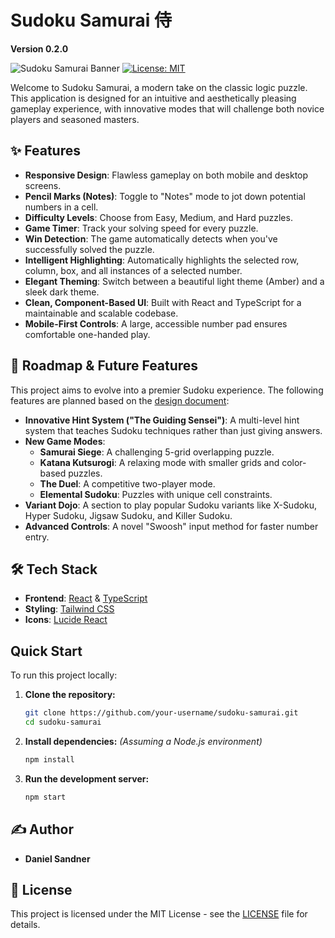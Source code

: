 # Sudoku Samurai 侍

**Version 0.2.0**

![Sudoku Samurai Banner](https://img.shields.io/badge/Sudoku-Samurai-red?style=for-the-badge&logo=data:image/svg+xml;base64,PHN2ZyB4bWxucz0iaHR0cDovL3d3dy53My5vcmcvMjAwMC9zdmciIHdpZHRoPSIyNCIgaGVpZ2h0PSIyNCIgdmlld0JveD0iMCAwIDI0IDI0IiBmaWxsPSJub25lIiBzdHJva2U9IndoaXRlIiBzdHJva2Utd2lkdGg9IjIiIHN0cm9rZS1saW5lY2FwPSJyb3VuZCIgc3Ryb2tlLWxpbmVqb2luPSJyb3VuZCI+PHBhdGggZD0iTTMgM2g3djdoLTd6Ii8+PHBhdGggZD0iTTE0IDNoN3Y3aC03eiIvPjxwYXRoIGQ9Ik0xNCAxNGg3djdoLTd6Ii8+PHBhdGggZD0iTTMgMTRoN3Y3aC03eiIvPjwvc3ZnPg==)
[![License: MIT](https://img.shields.io/badge/License-MIT-yellow.svg?style=flat-square)](https://opensource.org/licenses/MIT)

Welcome to Sudoku Samurai, a modern take on the classic logic puzzle. This application is designed for an intuitive and aesthetically pleasing gameplay experience, with innovative modes that will challenge both novice players and seasoned masters.

## ✨ Features

-   **Responsive Design**: Flawless gameplay on both mobile and desktop screens.
-   **Pencil Marks (Notes)**: Toggle to "Notes" mode to jot down potential numbers in a cell.
-   **Difficulty Levels**: Choose from Easy, Medium, and Hard puzzles.
-   **Game Timer**: Track your solving speed for every puzzle.
-   **Win Detection**: The game automatically detects when you've successfully solved the puzzle.
-   **Intelligent Highlighting**: Automatically highlights the selected row, column, box, and all instances of a selected number.
-   **Elegant Theming**: Switch between a beautiful light theme (Amber) and a sleek dark theme.
-   **Clean, Component-Based UI**: Built with React and TypeScript for a maintainable and scalable codebase.
-   **Mobile-First Controls**: A large, accessible number pad ensures comfortable one-handed play.

## 🚀 Roadmap & Future Features

This project aims to evolve into a premier Sudoku experience. The following features are planned based on the [design document](./docs/development/plan.md):

-   **Innovative Hint System ("The Guiding Sensei")**: A multi-level hint system that teaches Sudoku techniques rather than just giving answers.
-   **New Game Modes**:
    -   **Samurai Siege**: A challenging 5-grid overlapping puzzle.
    -   **Katana Kutsurogi**: A relaxing mode with smaller grids and color-based puzzles.
    -   **The Duel**: A competitive two-player mode.
    -   **Elemental Sudoku**: Puzzles with unique cell constraints.
-   **Variant Dojo**: A section to play popular Sudoku variants like X-Sudoku, Hyper Sudoku, Jigsaw Sudoku, and Killer Sudoku.
-   **Advanced Controls**: A novel "Swoosh" input method for faster number entry.

## 🛠️ Tech Stack

-   **Frontend**: [React](https://reactjs.org/) & [TypeScript](https://www.typescriptlang.org/)
-   **Styling**: [Tailwind CSS](https://tailwindcss.com/)
-   **Icons**: [Lucide React](https://lucide.dev/)

##  Quick Start

To run this project locally:

1.  **Clone the repository:**
    ```bash
    git clone https://github.com/your-username/sudoku-samurai.git
    cd sudoku-samurai
    ```
2.  **Install dependencies:**
    *(Assuming a Node.js environment)*
    ```bash
    npm install
    ```
3.  **Run the development server:**
    ```bash
    npm start
    ```

## ✍️ Author

-   **Daniel Sandner**

## 📄 License

This project is licensed under the MIT License - see the [LICENSE](LICENSE) file for details.
